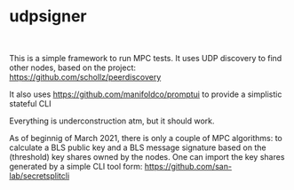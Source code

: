 # udpsigner
​

This is a simple framework to run MPC tests.
It uses UDP discovery to find other nodes, based on the project:
https://github.com/schollz/peerdiscovery 

It also uses 
https://github.com/manifoldco/promptui 
to provide a simplistic stateful CLI

Everything is underconstruction atm, but it should work.

As of beginnig of March 2021, there is only a couple of MPC algorithms: to calculate a BLS public key and a BLS message signature based on the (threshold) key shares owned by the nodes.
One can import the key shares generated by a simple CLI tool form:
https://github.com/san-lab/secretsplitcli
